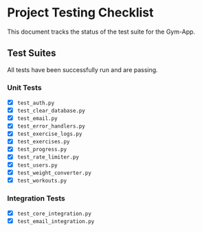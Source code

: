 # Project Testing Checklist

This document tracks the status of the test suite for the Gym-App.

## Test Suites

All tests have been successfully run and are passing.

### Unit Tests
- [x] `test_auth.py`
- [x] `test_clear_database.py`
- [x] `test_email.py`
- [x] `test_error_handlers.py`
- [x] `test_exercise_logs.py`
- [x] `test_exercises.py`
- [x] `test_progress.py`
- [x] `test_rate_limiter.py`
- [x] `test_users.py`
- [x] `test_weight_converter.py`
- [x] `test_workouts.py`

### Integration Tests
- [x] `test_core_integration.py`
- [x] `test_email_integration.py`